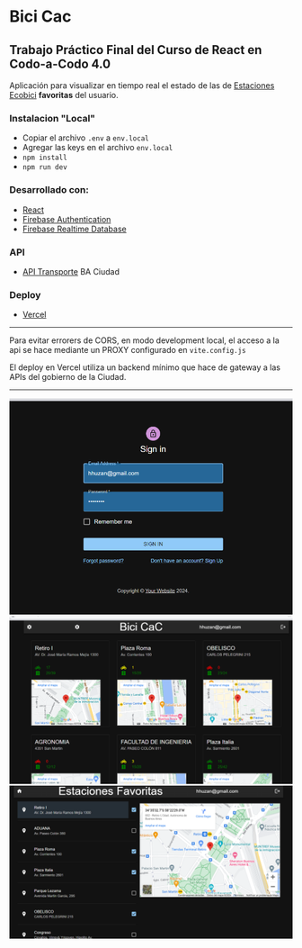 # Bici Cac

## Trabajo Práctico Final del Curso de React en Codo-a-Codo 4.0

Aplicación para visualizar en tiempo real el estado de las de [Estaciones Ecobici](https://baecobici.com.ar/) **favoritas** del usuario.

### Instalacion "Local"

-   Copiar el archivo `.env` a `env.local`
-   Agregar las keys en el archivo `env.local`
-   `npm install`
-   `npm run dev`

### Desarrollado con:

-   [React](https://react.dev/)
-   [Firebase Authentication](https://firebase.google.com/docs/auth)
-   [Firebase Realtime Database](https://firebase.google.com/docs/database)

### API

-   [API Transporte](https://api-transporte.buenosaires.gob.ar/) BA Ciudad

### Deploy

-   [Vercel](https://vercel.com/)

---

Para evitar errorers de CORS, en modo development local, el acceso a la api se hace mediante un PROXY configurado en `vite.config.js`

El deploy en Vercel utiliza un backend mínimo que hace de gateway a las APIs del gobierno de la Ciudad.

---

![Pantalla de  Login](images/1.png)
![Pantalla Principal](images/2.png)
![Pantalla de  Lonfiguración](images/3.png)
